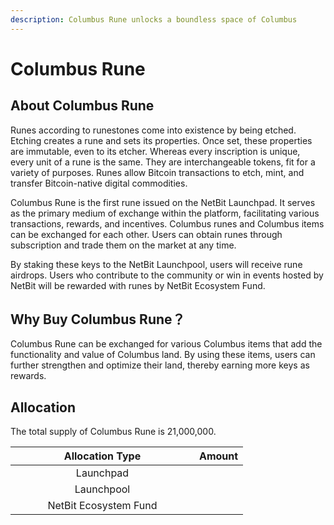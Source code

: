 ```yaml
---
description: Columbus Rune unlocks a boundless space of Columbus
---
```


# Columbus Rune

## About Columbus Rune

Runes according to runestones come into existence by being etched. Etching creates a rune and sets its properties. Once set, these properties are immutable, even to its etcher. Whereas every inscription is unique, every unit of a rune is the same. They are interchangeable tokens, fit for a variety of purposes. Runes allow Bitcoin transactions to etch, mint, and transfer Bitcoin-native digital commodities.

Columbus Rune is the first rune issued on the NetBit Launchpad. It serves as the primary medium of exchange within the platform, facilitating various transactions, rewards, and incentives. Columbus runes and Columbus items can be exchanged for each other. Users can obtain runes through subscription and trade them on the market at any time.&#x20;

By staking these keys to the NetBit Launchpool, users will receive rune airdrops. Users who contribute to the community or win in events hosted by NetBit will be rewarded with runes by NetBit Ecosystem Fund.

## Why Buy Columbus Rune？

Columbus Rune can be exchanged for various Columbus items that add the functionality and value of Columbus land. By using these items, users can further strengthen and optimize their land, thereby earning more keys as rewards.

## Allocation&#x20;

The total supply of Columbus Rune is 21,000,000.&#x20;

<table><thead><tr><th width="278" align="center">Allocation Type</th><th align="center">Amount</th></tr></thead><tbody><tr><td align="center">Launchpad</td><td align="center"></td></tr><tr><td align="center">Launchpool</td><td align="center"></td></tr><tr><td align="center"> NetBit Ecosystem Fund</td><td align="center"></td></tr></tbody></table>
